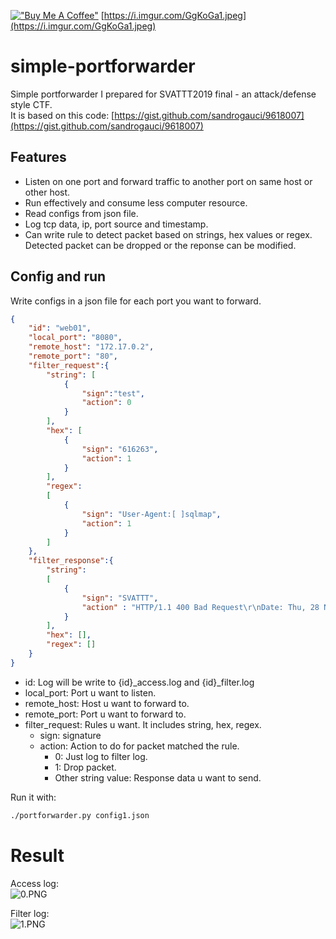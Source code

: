 [!["Buy Me A Coffee"](https://www.buymeacoffee.com/assets/img/custom_images/orange_img.png)](https://www.buymeacoffee.com/q5ca)
[https://i.imgur.com/GgKoGa1.jpeg](https://i.imgur.com/GgKoGa1.jpeg)

# simple-portforwarder
Simple portforwarder I prepared for SVATTT2019 final - an attack/defense style CTF.  
It is based on this code: [https://gist.github.com/sandrogauci/9618007](https://gist.github.com/sandrogauci/9618007)

## Features
- Listen on one port and forward traffic to another port on same host or other host.
- Run effectively and consume less computer resource.
- Read configs from json file.
- Log tcp data, ip, port source and timestamp.
- Can write rule to detect packet based on strings, hex values or regex. Detected packet can be dropped or the reponse can be modified.

## Config and run
Write configs in a json file for each port you want to forward.
```json
{
    "id": "web01",
    "local_port": "8080",
    "remote_host": "172.17.0.2",
    "remote_port": "80",
    "filter_request":{
        "string": [
            {
                "sign":"test",
                "action": 0
            }
        ],
        "hex": [
            {
                "sign": "616263",
                "action": 1
            }
        ],
        "regex": 
        [
            {
                "sign": "User-Agent:[ ]sqlmap",
                "action": 1
            }
        ]
    },
    "filter_response":{
        "string": 
        [
            {
                "sign": "SVATTT",
                "action" : "HTTP/1.1 400 Bad Request\r\nDate: Thu, 28 Nov 2019 12:52:08 GMT\r\nServer: Apache/2.4.29 (Ubuntu)\r\nContent-Length: 6\r\nConnection: close\r\nContent-Type: text/html; Charset=iso-8859-1\r\n\r\nconcac"
            }
        ],
        "hex": [],
        "regex": []
    }
}
```  
- id: Log will be write to {id}_access.log and {id}_filter.log
- local_port: Port u want to listen.
- remote_host: Host u want to forward to.
- remote_port: Port u want to forward to.
- filter_request: Rules u want. It includes string, hex, regex.
    - sign: signature
    - action: Action to do for packet matched the rule. 
        - 0: Just log to filter log.
        - 1: Drop packet.
        - Other string value: Response data u want to send.

Run it with:
``` bash
./portforwarder.py config1.json
```

# Result
Access log:  
![0.PNG](screenshots/0.PNG)  

Filter log:  
![1.PNG](screenshots/1.PNG)
